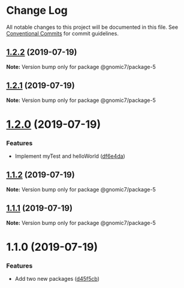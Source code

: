 # Change Log

All notable changes to this project will be documented in this file.
See [Conventional Commits](https://conventionalcommits.org) for commit guidelines.

## [1.2.2](https://github.com/gnomic7/lerna-versioning/compare/@gnomic7/package-5@1.2.1...@gnomic7/package-5@1.2.2) (2019-07-19)

**Note:** Version bump only for package @gnomic7/package-5





## [1.2.1](https://github.com/gnomic7/lerna-versioning/compare/@gnomic7/package-5@1.2.0...@gnomic7/package-5@1.2.1) (2019-07-19)

**Note:** Version bump only for package @gnomic7/package-5





# [1.2.0](https://github.com/gnomic7/lerna-versioning/compare/@gnomic7/package-5@1.1.2...@gnomic7/package-5@1.2.0) (2019-07-19)


### Features

* Implement myTest and helloWorld ([df6e4da](https://github.com/gnomic7/lerna-versioning/commit/df6e4da))





## [1.1.2](https://github.com/gnomic7/lerna-versioning/compare/@gnomic7/package-5@1.1.1...@gnomic7/package-5@1.1.2) (2019-07-19)

**Note:** Version bump only for package @gnomic7/package-5





## [1.1.1](https://github.com/gnomic7/lerna-versioning/compare/@gnomic7/package-5@1.1.0...@gnomic7/package-5@1.1.1) (2019-07-19)

**Note:** Version bump only for package @gnomic7/package-5





# 1.1.0 (2019-07-19)


### Features

* Add two new packages ([d45f5cb](https://github.com/gnomic7/lerna-versioning/commit/d45f5cb))
